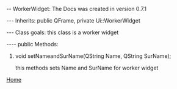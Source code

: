 -- WorkerWidget: The Docs was created in version 0.7.1 

--- Inherits: public QFrame, private Ui::WorkerWidget

--- Class goals: this class is a worker widget 

---- public Methods:

1. void setNameandSurName(QString Name, QString SurName);

    this methods sets Name and SurName for worker widget

[Home](../../ReadMe.md) 